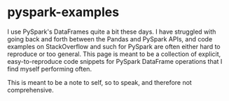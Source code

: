 # pyspark-examples

I use PySpark's DataFrames quite a bit these days. I have struggled with going back and forth between the Pandas and PySpark APIs, and code examples on StackOverflow and such for PySpark are often either hard to reproduce or too general. This page is meant to be a collection of explicit, easy-to-reproduce code snippets for PySpark DataFrame operations that I find myself performing often. 

This is meant to be a note to self, so to speak, and therefore not comprehensive.
